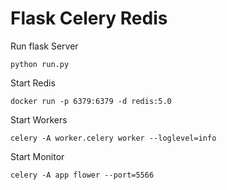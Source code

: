 # Flask Celery Redis

Run flask Server
```shell
python run.py
```

Start Redis
```shell
docker run -p 6379:6379 -d redis:5.0
```

Start Workers
```shell
celery -A worker.celery worker --loglevel=info
```

Start Monitor
```shell
celery -A app flower --port=5566
```